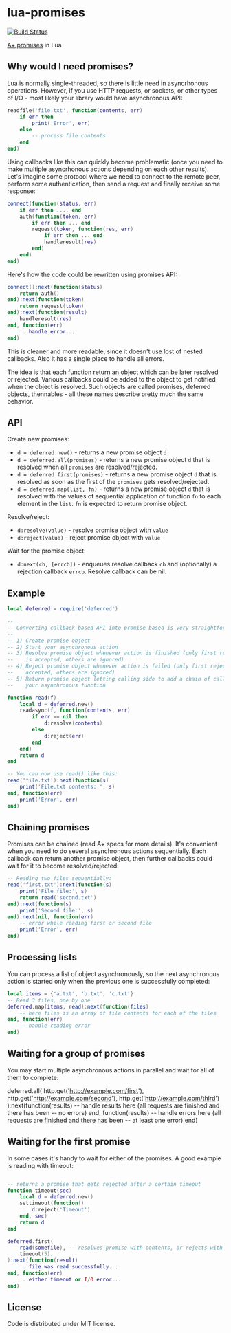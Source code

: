 # lua-promises

[![Build Status](https://travis-ci.org/zserge/lua-promises.svg)](https://travis-ci.org/zserge/lua-promises)

[A+ promises](https://promisesaplus.com/) in Lua

## Why would I need promises?

Lua is normally single-threaded, so there is little need in asyncrhonous
operations. However, if you use HTTP requests, or sockets, or other types of
I/O - most likely your library would have asynchronous API:
	
``` lua
readfile('file.txt', function(contents, err)
	if err then
		print('Error', err)
	else
		-- process file contents
	end
end)
```

Using callbacks like this can quickly become problematic (once you need to make
multiple asyncrhonous actions depending on each other results). Let's imagine
some protocol where we need to connect to the remote peer, perform some
authentication, then send a request and finally receive some response:

``` lua
connect(function(status, err)
	if err then .... end
	auth(function(token, err)
		if err then ... end
		request(token, function(res, err)
			if err then ... end
			handleresult(res)
		end)
	end)
end)
```

Here's how the code could be rewritten using promises API:

``` lua
connect():next(function(status)
	return auth()
end):next(function(token)
	return request(token)
end):next(function(result)
	handleresult(res)
end, function(err)
	...handle error...
end)
```

This is cleaner and more readable, since it doesn't use lost of nested
callbacks. Also it has a single place to handle all errors.

The idea is that each function return an object which can be later resolved or
rejected. Various callbacks could be added to the object to get notified when
the object is resolved. Such objects are called promises, deferred objects,
thennables - all these names describe pretty much the same behavior.

## API

Create new promises:

* `d = deferred.new()` - returns a new promise object `d`
* `d = deferred.all(promises)` - returns a new promise object `d` that is
	resolved when all `promises` are resolved/rejected.
* `d = deferred.first(promises)` - returns a new promise object `d` that is
	resolved as soon as the first of the `promises` gets resolved/rejected.
* `d = deferred.map(list, fn)` - returns a new promise object `d` that is
	resolved with the values of sequential application of function `fn` to each
	element in the `list`. `fn` is expected to return promise object.

Resolve/reject:

* `d:resolve(value)` - resolve promise object with `value`
* `d:reject(value)` - reject promise object with `value`

Wait for the promise object:

* `d:next(cb, [errcb])` - enqueues resolve callback `cb` and (optionally) a
	rejection callback `errcb`. Resolve callback can be nil.

## Example

``` lua
local deferred = require('deferred')

--
-- Converting callback-based API into promise-based is very straightforward:
-- 
-- 1) Create promise object
-- 2) Start your asynchronous action
-- 3) Resolve promise object whenever action is finished (only first resolution
--    is accepted, others are ignored)
-- 4) Reject promise object whenever action is failed (only first rejection is
--    accepted, others are ignored)
-- 5) Return promise object letting calling side to add a chain of callbacks to
--    your asynchronous function

function read(f)
	local d = deferred.new()
	readasync(f, function(contents, err)
		if err == nil then
			d:resolve(contents)
		else
			d:reject(err)
		end
	end)
	return d
end

-- You can now use read() like this:
read('file.txt'):next(function(s)
	print('File.txt contents: ', s)
end, function(err)
	print('Error', err)
end)
```

## Chaining promises

Promises can be chained (read A+ specs for more details). It's convenient when
you need to do several asynchronous actions sequentially. Each callback can
return another promise object, then further callbacks could wait for it to
become resolved/rejected:

``` lua
-- Reading two files sequentially:
read('first.txt'):next(function(s)
	print('File file:', s)
	return read('second.txt')
end):next(function(s)
	print('Second file:', s)
end):next(nil, function(err)
	-- error while reading first or second file
	print('Error', err)
end)
```

## Processing lists

You can process a list of object asynchronously, so the next asynchronous
action is started only when the previous one is successfully completed:

``` lua
local items = {'a.txt', 'b.txt', 'c.txt'}
-- Read 3 files, one by one
deferred.map(items, read):next(function(files)
	-- here files is an array of file contents for each of the files
end, function(err)
	-- handle reading error
end)
```

## Waiting for a group of promises

You may start multiple asynchronous actions in parallel and wait for all of
them to complete:

deferred.all(
	http.get('http://example.com/first'),
	http.get('http://example.com/second'),
	http.get('http://example.com/third')
):next(function(results)
	-- handle results here (all requests are finished and there has been
	-- no errors)
end, function(results)
	-- handle errors here (all requests are finished and there has been
	-- at least one error)
end)

## Waiting for the first promise

In some cases it's handy to wait for either of the promises. A good example is reading with timeout:

``` lua

-- returns a promise that gets rejected after a certain timeout
function timeout(sec)
	local d = deferred.new()
	settimeout(function()
		d:reject('Timeout')
	end, sec)
	return d
end

deferred.first(
	read(somefile), -- resolves promise with contents, or rejects with error
	timeout(5),
):next(function(result)
	...file was read successfully...
end, function(err)
	...either timeout or I/O error...
end)
```

## License

Code is distributed under MIT license.
